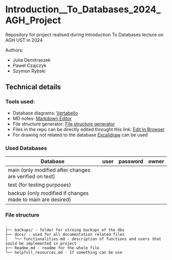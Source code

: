 # Introduction__To_Databases_2024_AGH_Project
Repository for project realised during Introduction To Databases lecture on AGH UST in 2024

Authors:  
- Julia Demitraszek
- Paweł Czajczyk
- Szymon Rybski

## Technical details
### Tools used:  
- Database diagrams: [Vertabello](https://vertabelo.com/)
- MD notes: [Markdown Editor](https://hackmd.io/)
- File structure generator: [File structure generator](https://tree.nathanfriend.com/)
- Files in the repo can be directly edited throught this link: [Edit In Browser](https://vscode.dev/github/Bleidhu/Introduction__To_Databases_2024_AGH_Project/tree/main?vscode-lang=pl-pl)
- For drawing not related to the database [Excalidraw](https://excalidraw.com/) can be used

### Used Databases
| Database                                                  | user | password | owner |
|-----------------------------------------------------------|------|----------|-------|
| main (only modified after changes are verified on test)   |      |          |       |
| test (for testing purposes)                               |      |          |       |
| backup (only modified if changes made to main are desired)|      |          |       |


### File structure

```
.
├── backups/ - folder for stroing backups of the dbs
├── docs/ - used for all documentation related files
│   └── functionalities.md - description of functions and users that sould be implemented in project
├── Readme.md - readme for the whole file
└── helpfull_resources.md - If something can be use
```
